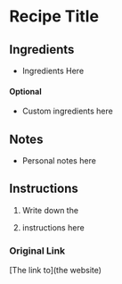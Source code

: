 # Recipe Title

## Ingredients
* Ingredients Here

#### Optional
* Custom ingredients here

## Notes
* Personal notes here

## Instructions
1. Write down the

2. instructions here

### Original Link
[The link to](the website)